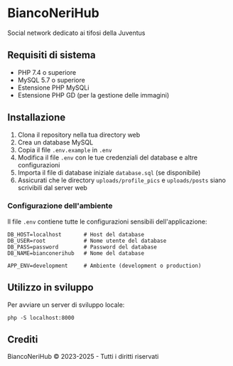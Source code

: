 # BiancoNeriHub

Social network dedicato ai tifosi della Juventus

## Requisiti di sistema

- PHP 7.4 o superiore
- MySQL 5.7 o superiore
- Estensione PHP MySQLi
- Estensione PHP GD (per la gestione delle immagini)

## Installazione

1. Clona il repository nella tua directory web
2. Crea un database MySQL
3. Copia il file `.env.example` in `.env`
4. Modifica il file `.env` con le tue credenziali del database e altre configurazioni
5. Importa il file di database iniziale `database.sql` (se disponibile)
6. Assicurati che le directory `uploads/profile_pics` e `uploads/posts` siano scrivibili dal server web

### Configurazione dell'ambiente

Il file `.env` contiene tutte le configurazioni sensibili dell'applicazione:

```
DB_HOST=localhost       # Host del database
DB_USER=root            # Nome utente del database
DB_PASS=password        # Password del database
DB_NAME=bianconerihub   # Nome del database

APP_ENV=development     # Ambiente (development o production)
```

## Utilizzo in sviluppo

Per avviare un server di sviluppo locale:

```
php -S localhost:8000
```

## Crediti

BiancoNeriHub © 2023-2025 - Tutti i diritti riservati

